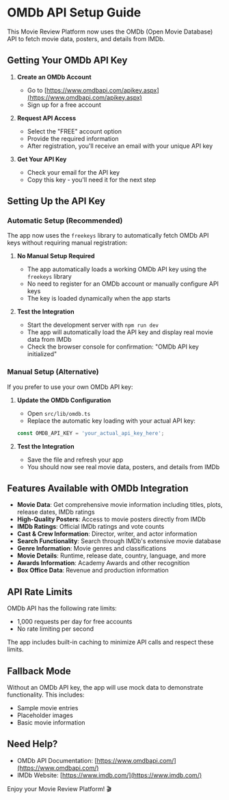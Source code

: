 # OMDb API Setup Guide

This Movie Review Platform now uses the OMDb (Open Movie Database) API to fetch movie data, posters, and details from IMDb.

## Getting Your OMDb API Key

1. **Create an OMDb Account**
   - Go to [https://www.omdbapi.com/apikey.aspx](https://www.omdbapi.com/apikey.aspx)
   - Sign up for a free account

2. **Request API Access**
   - Select the "FREE" account option
   - Provide the required information
   - After registration, you'll receive an email with your unique API key

3. **Get Your API Key**
   - Check your email for the API key
   - Copy this key - you'll need it for the next step

## Setting Up the API Key

### Automatic Setup (Recommended)
The app now uses the `freekeys` library to automatically fetch OMDb API keys without requiring manual registration:

1. **No Manual Setup Required**
   - The app automatically loads a working OMDb API key using the `freekeys` library
   - No need to register for an OMDb account or manually configure API keys
   - The key is loaded dynamically when the app starts

2. **Test the Integration**
   - Start the development server with `npm run dev`
   - The app will automatically load the API key and display real movie data from IMDb
   - Check the browser console for confirmation: "OMDb API key initialized"

### Manual Setup (Alternative)
If you prefer to use your own OMDb API key:

1. **Update the OMDb Configuration**
   - Open `src/lib/omdb.ts`
   - Replace the automatic key loading with your actual API key:
   ```typescript
   const OMDB_API_KEY = 'your_actual_api_key_here';
   ```

2. **Test the Integration**
   - Save the file and refresh your app
   - You should now see real movie data, posters, and details from IMDb

## Features Available with OMDb Integration

- **Movie Data**: Get comprehensive movie information including titles, plots, release dates, IMDb ratings
- **High-Quality Posters**: Access to movie posters directly from IMDb
- **IMDb Ratings**: Official IMDb ratings and vote counts
- **Cast & Crew Information**: Director, writer, and actor information
- **Search Functionality**: Search through IMDb's extensive movie database
- **Genre Information**: Movie genres and classifications
- **Movie Details**: Runtime, release date, country, language, and more
- **Awards Information**: Academy Awards and other recognition
- **Box Office Data**: Revenue and production information

## API Rate Limits

OMDb API has the following rate limits:
- 1,000 requests per day for free accounts
- No rate limiting per second

The app includes built-in caching to minimize API calls and respect these limits.

## Fallback Mode

Without an OMDb API key, the app will use mock data to demonstrate functionality. This includes:
- Sample movie entries
- Placeholder images
- Basic movie information

## Need Help?

- OMDb API Documentation: [https://www.omdbapi.com/](https://www.omdbapi.com/)
- IMDb Website: [https://www.imdb.com/](https://www.imdb.com/)

Enjoy your Movie Review Platform! 🎬